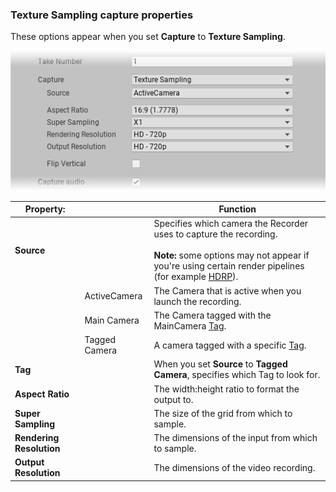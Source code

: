<a name="TextureSampling"></a>
### Texture Sampling capture properties

These options appear when you set **Capture** to **Texture Sampling**.

![](Images/CaptureOptionsTextureSampling.png)

|Property:||Function|
|-|-|-|
| **Source** ||Specifies which camera the Recorder uses to capture the recording.<br/><br/>**Note:** some options may not appear if you're using certain render pipelines (for example [HDRP](https://docs.unity3d.com/Packages/com.unity.render-pipelines.high-definition@latest)).|
|   | ActiveCamera  | The Camera that is active when you launch the recording.  |
|   | Main Camera   | The Camera tagged with the MainCamera [Tag](https://docs.unity3d.com/Manual/Tags.html).  |
|   | Tagged Camera  | A camera tagged with a specific [Tag](https://docs.unity3d.com/Manual/Tags.html). |
|**Tag**   |   | When you set **Source** to **Tagged Camera**, specifies which Tag to look for.|
| **Aspect Ratio** ||The width:height ratio to format the output to.|
| **Super Sampling**  |   | The size of the grid from which to sample.  |
| **Rendering Resolution** ||The dimensions of the input from which to sample. |
| **Output Resolution** ||The dimensions of the video recording.|